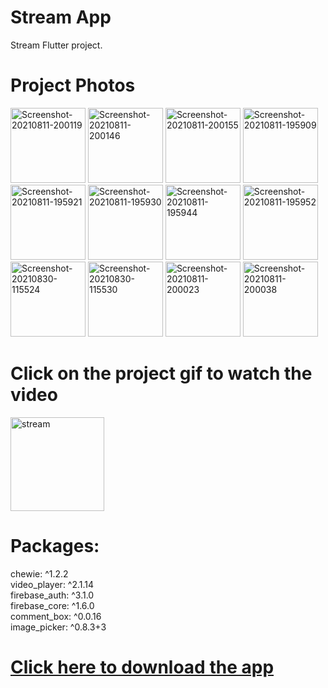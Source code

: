 # Stream App

Stream Flutter project.

# Project Photos
<a href="https://ibb.co/M8DxvfV"><img src="https://i.ibb.co/n3sNGBc/Screenshot-20210811-200119.jpg" alt="Screenshot-20210811-200119" border="0"  width="120"></a>
<a href="https://ibb.co/YXnjYPy"><img src="https://i.ibb.co/QkSmzpC/Screenshot-20210811-200146.jpg" alt="Screenshot-20210811-200146" border="0"  width="120"></a>
<a href="https://ibb.co/wQnhppR"><img src="https://i.ibb.co/6tK0DDm/Screenshot-20210811-200155.jpg" alt="Screenshot-20210811-200155" border="0"  width="120"></a>
<a href="https://ibb.co/CsDbxBL"><img src="https://i.ibb.co/qFVNbB6/Screenshot-20210811-195909.jpg" alt="Screenshot-20210811-195909" border="0"  width="120"></a>
<a href="https://ibb.co/m9f3XMp"><img src="https://i.ibb.co/CbRfMTL/Screenshot-20210811-195921.jpg" alt="Screenshot-20210811-195921" border="0"  width="120"></a>
<a href="https://ibb.co/dWcqyg7"><img src="https://i.ibb.co/f1S57vQ/Screenshot-20210811-195930.jpg" alt="Screenshot-20210811-195930" border="0"  width="120"></a>
<a href="https://ibb.co/zXYFkQR"><img src="https://i.ibb.co/c6HwmkF/Screenshot-20210811-195944.jpg" alt="Screenshot-20210811-195944" border="0"  width="120"></a>
<a href="https://ibb.co/mTFvmDr"><img src="https://i.ibb.co/yPBhDfm/Screenshot-20210811-195952.jpg" alt="Screenshot-20210811-195952" border="0"  width="120"></a>
<a href="https://ibb.co/vJYQPZX"><img src="https://i.ibb.co/jLRWMgJ/Screenshot-20210830-115524.jpg" alt="Screenshot-20210830-115524" border="0"  width="120"></a>
<a href="https://ibb.co/tDGFptm"><img src="https://i.ibb.co/89CtgpK/Screenshot-20210830-115530.jpg" alt="Screenshot-20210830-115530" border="0"  width="120"></a>
<a href="https://ibb.co/52TNwtf"><img src="https://i.ibb.co/GF7KNBb/Screenshot-20210811-200023.jpg" alt="Screenshot-20210811-200023" border="0"  width="120"></a>
<a href="https://ibb.co/jMxp7jf"><img src="https://i.ibb.co/XsdwmGL/Screenshot-20210811-200038.jpg" alt="Screenshot-20210811-200038" border="0"  width="120"></a>
 
# Click on the project gif to watch the video
[<img src="https://i.ibb.co/hyNswc2/stream.gif" alt="stream" border="0" width="150"></a>](https://youtu.be/NsWjbwI8MIg)
  
  # Packages:
  chewie: ^1.2.2 <br/>
  video_player: ^2.1.14 <br/>
  firebase_auth: ^3.1.0 <br/>
  firebase_core: ^1.6.0 <br/>
  comment_box: ^0.0.16 <br/>
  image_picker: ^0.8.3+3 <br/>

# [Click here to download the app](https://github.com/AlijonXr/StreamApp/raw/main/app-release.apk) 


